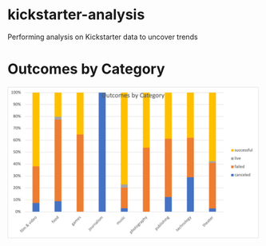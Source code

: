 # kickstarter-analysis
Performing analysis on Kickstarter data to uncover trends

# Outcomes by Category

[comment]: # (This is not working to insert an image.)
![data-1-1-3-StarterBook.png](./resources/data-1-1-3-StarterBook.png)
